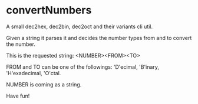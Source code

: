 # convertNumbers
A small dec2hex, dec2bin, dec2oct and their variants cli util.

Given a string it parses it and decides the number types from and to convert the number.

This is the requested string: &lt;NUMBER&gt;&lt;FROM&gt;&lt;TO&gt;

FROM and TO can be one of the followings: 'D'ecimal, 'B'inary, 'H'exadecimal, 'O'ctal.

NUMBER is coming as a string.

Have fun!
